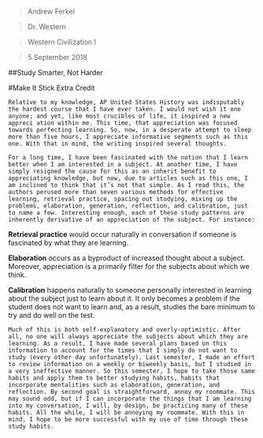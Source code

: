 > Andrew Ferkel

> Dr. Western

> Western Civilization I

> 5 September 2018

##Study Smarter, Not Harder

#Make It Stick Extra Credit

	Relative to my knowledge, AP United States History was indisputably the hardest course that I have ever taken. I would not wish it one anyone; and yet, like most crucibles of life, it inspired a new appreci ation within me. This time, that appreciation was focused towards perfecting learning. So, now, in a desperate attempt to sleep more than five hours, I appreciate informative segments such as this one. With that in mind, the writing inspired several thoughts. 
	
	For a long time, I have been fascinated with the notion that I learn better when I am interested in a subject. At another time, I have simply resigned the cause for this as an inherit benefit to appreciating knowledge, but now, due to articles such as this one, I am inclined to think that it’s not that simple. As I read this, the authors perused more than seven various methods for effective learning, retrieval practice, spacing out studying, mixing up the problems, elaboration, generation, reflection, and calibration, just to name a few. Interesting enough, each of these study patterns are inherently derivative of an appreciation of the subject. For instance:
	
**Retrieval practice** would occur naturally in conversation if someone is fascinated by what they are learning.

**Elaboration** occurs as a byproduct of increased thought about a subject. Moreover, appreciation is a primarily filter for the subjects about which we think.

**Calibration** happens naturally to someone personally interested in learning about the subject just to learn about it. It only becomes a problem if the student does not want to learn and, as a result, studies the bare minimum to try and do well on the test. 

	Much of this is both self-explanatory and overly-optimistic. After all, no one will always appreciate the subjects about which they are learning. As a result, I have made several plans based on this information to account for the times that I simply do not want to study (every other day unfortunately). Last semester, I made an effort to review information on a weekly or biweekly basis, but I studied in a very ineffective manner. So this semester, I hope to take those same habits and apply them to better studying habits, habits that incorporate mentalities such as elaboration, generation, and reflection. By second goal is straightforward, annoy my roommate. This may sound odd, but if I can incorporate the things that I am learning into my conversation, I will, by design, be practicing many of these habits. All the while, I will be annoying my roommate. With this in mind, I hope to be more successful with my use of time through these study habits. 
	

	
